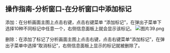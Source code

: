 ## 操作指南-分析窗口-在分析窗口中添加标记

添加：在分析画面主图上点击右键，点击右键菜单 “添加标记”，在弹出子菜单下选择10种不同标记中任意一个，右侧信息面板上就会显示该标记。
![
图片39.png](/assets/176171.png)


删除：在添加了标记了分析画面主图上点击右键，点击右键菜单“添加标记”，在弹出子菜单中选择“取消标记”，右侧信息面板上显示的标记就被删除了。